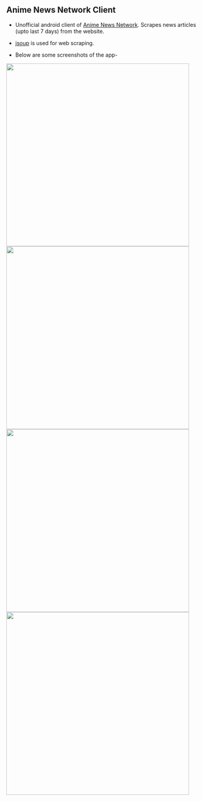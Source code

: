 ## Anime News Network Client

* Unofficial android client of [Anime News Network](https://www.animenewsnetwork.com/). Scrapes news articles (upto last 7 days) from the website.

* [jsoup](https://jsoup.org/) is used for web scraping.

* Below are some screenshots of the app-

<img src="https://user-images.githubusercontent.com/35342732/60393380-269cef80-9b32-11e9-9771-6a578b8501c0.png" width="480">

<img src="https://user-images.githubusercontent.com/35342732/60393389-69f75e00-9b32-11e9-8bde-b29a0304b2cb.png" width="480">

<img src="https://user-images.githubusercontent.com/35342732/60393409-ae82f980-9b32-11e9-89c5-bcbc7ff19200.png" width="480">

<img src="https://user-images.githubusercontent.com/35342732/60393421-cbb7c800-9b32-11e9-93e1-38291ef00d80.png" width="480">